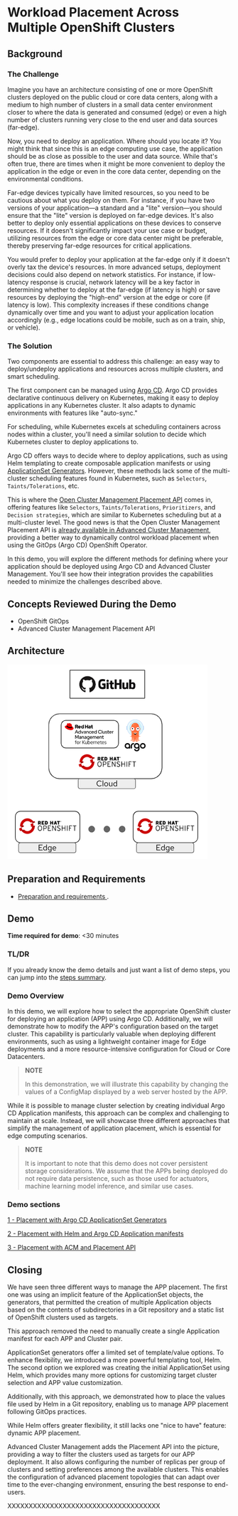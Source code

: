 # Workload Placement Across Multiple OpenShift Clusters

## Background

### The Challenge

Imagine you have an architecture consisting of one or more OpenShift clusters deployed on the public cloud or core data centers, along with a medium to high number of clusters in a small data center environment closer to where the data is generated and consumed (edge) or even a high number of clusters running very close to the end user and data sources (far-edge).

Now, you need to deploy an application. Where should you locate it? You might think that since this is an edge computing use case, the application should be as close as possible to the user and data source. While that's often true, there are times when it might be more convenient to deploy the application in the edge or even in the core data center, depending on the environmental conditions.

Far-edge devices typically have limited resources, so you need to be cautious about what you deploy on them. For instance, if you have two versions of your application—a standard and a "lite" version—you should ensure that the "lite" version is deployed on far-edge devices. It's also better to deploy only essential applications on these devices to conserve resources. If it doesn't significantly impact your use case or budget, utilizing resources from the edge or core data center might be preferable, thereby preserving far-edge resources for critical applications.

You would prefer to deploy your application at the far-edge only if it doesn't overly tax the device's resources. In more advanced setups, deployment decisions could also depend on network statistics. For instance, if low-latency response is crucial, network latency will be a key factor in determining whether to deploy at the far-edge (if latency is high) or save resources by deploying the "high-end" version at the edge or core (if latency is low). This complexity increases if these conditions change dynamically over time and you want to adjust your application location accordingly (e.g., edge locations could be mobile, such as on a train, ship, or vehicle).

### The Solution

Two components are essential to address this challenge: an easy way to deploy/undeploy applications and resources across multiple clusters, and smart scheduling.

The first component can be managed using [Argo CD](https://www.redhat.com/en/topics/devops/what-is-argocd). Argo CD provides declarative continuous delivery on Kubernetes, making it easy to deploy applications in any Kubernetes cluster. It also adapts to dynamic environments with features like "auto-sync."

For scheduling, while Kubernetes excels at scheduling containers across nodes within a cluster, you'll need a similar solution to decide which Kubernetes cluster to deploy applications to.

Argo CD offers ways to decide where to deploy applications, such as using Helm templating to create composable application manifests or using [ApplicationSet Generators](https://argo-cd.readthedocs.io/en/stable/operator-manual/applicationset/Generators/). However, these methods lack some of the multi-cluster scheduling features found in Kubernetes, such as `Selectors`, `Taints/Tolerations`, etc.

This is where the [Open Cluster Management Placement API](https://open-cluster-management.io/concepts/placement/) comes in, offering features like `Selectors`, `Taints/Tolerations`, `Prioritizers`, and `Decision strategies`, which are similar to Kubernetes scheduling but at a multi-cluster level. The good news is that the Open Cluster Management Placement API is [already available in Advanced Cluster Management](https://www.redhat.com/en/blog/using-the-open-cluster-management-placement-for-multicluster-scheduling), providing a better way to dynamically control workload placement when using the GitOps (Argo CD) OpenShift Operator.

In this demo, you will explore the different methods for defining where your application should be deployed using Argo CD and Advanced Cluster Management. You'll see how their integration provides the capabilities needed to minimize the challenges described above.

## Concepts Reviewed During the Demo

* OpenShift GitOps
* Advanced Cluster Management Placement API

## Architecture

![](doc/images/architecture.png)


## Preparation and Requirements

* [Preparation and requirements ](doc/00-preparation.md).

## Demo

**Time required for demo**: <30 minutes

### TL/DR

If you already know the demo details and just want a list of demo steps, you can jump into the [steps summary](doc/steps-summary.md).


### Demo Overview

In this demo, we will explore how to select the appropriate OpenShift cluster for deploying an application (APP) using Argo CD. Additionally, we will demonstrate how to modify the APP's configuration based on the target cluster. This capability is particularly valuable when deploying different environments, such as using a lightweight container image for Edge deployments and a more resource-intensive configuration for Cloud or Core Datacenters.

> **NOTE**
> 
> In this demonstration, we will illustrate this capability by changing the values of a ConfigMap displayed by a web server hosted by the APP.

While it is possible to manage cluster selection by creating individual Argo CD Application manifests, this approach can be complex and challenging to maintain at scale. Instead, we will showcase three different approaches that simplify the management of application placement, which is essential for edge computing scenarios.

> **NOTE**
> 
> It is important to note that this demo does not cover persistent storage considerations. We assume that the APPs being deployed do not require data persistence, such as those used for actuators, machine learning model inference, and similar use cases.


### Demo sections

 [1 - Placement with Argo CD ApplicationSet Generators](doc/01-generators.md)

 [2 - Placement with Helm and Argo CD Application manifests](doc/02-helm.md)

 [3 - Placement with ACM and Placement API](doc/03-placement.md)



## Closing

We have seen three different ways to manage the APP placement. The first one was using an implicit feature of the ApplicationSet objects, the generators, that permitted the creation of multiple Application objects based on the contents of subdirectories in a Git repository and a static list of OpenShift clusters used as targets.

This approach removed the need to manually create a single Application manifest for each APP and Cluster pair.

ApplicationSet generators offer a limited set of template/value options. To enhance flexibility, we introduced a more powerful templating tool, Helm. The second option we explored was creating the initial ApplicationSet using Helm, which provides many more options for customizing target cluster selection and APP value customization.

Additionally, with this approach, we demonstrated how to place the values file used by Helm in a Git repository, enabling us to manage APP placement following GitOps practices.

While Helm offers greater flexibility, it still lacks one "nice to have" feature: dynamic APP placement.

Advanced Cluster Management adds the Placement API into the picture, providing a way to filter the clusters used as targets for our APP deployment. It also allows configuring the number of replicas per group of clusters and setting preferences among the available clusters. This enables the configuration of advanced placement topologies that can adapt over time to the ever-changing environment, ensuring the best response to end-users.






XXXXXXXXXXXXXXXXXXXXXXXXXXXXXXXXXXXX